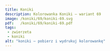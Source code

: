 ```yaml
---
title: Koniki
description: Kolorowanka Koniki – wariant 69
image: /koniki/69/koniki-69.svg
pdf:   /koniki/69/koniki-69.pdf
tags:
 - zwierzeta
 - koniki
alt: "koniki – pobierz i wydrukuj kolorowankę"
---
```

